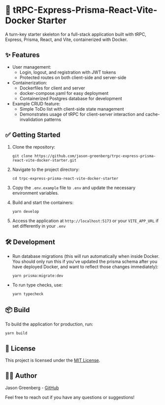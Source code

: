 # 🚀 tRPC-Express-Prisma-React-Vite-Docker Starter

A turn-key starter skeleton for a full-stack application built with tRPC, Express, Prisma, React, and Vite, containerized with Docker.

## ✨ Features

- User management:
  - Login, logout, and registration with JWT tokens
  - Protected routes on both client-side and server-side
- Containerization:  
  - Dockerfiles for client and server
  - docker-compose.yaml for easy deployment
  - Containerized Postgres database for development
- Example CRUD feature:
  - Simple ToDo list with client-side state management
  - Demonstrates usage of tRPC for client-server interaction and cache-invalidation patterns

## ✅  Getting Started

1. Clone the repository:
   ```
   git clone https://github.com/jason-greenberg/trpc-express-prisma-react-vite-docker-starter.git
   ```

2. Navigate to the project directory:
   ```
   cd trpc-express-prisma-react-vite-docker-starter
   ```

3. Copy the `.env.example` file to `.env` and update the necessary environment variables.

4. Build and start the containers:
   ```
   yarn develop
   ```

5. Access the application at `http://localhost:5173` or your `VITE_APP_URL` if set differently in your `.env`

## 🛠️ Development

- Run database migrations (this will run automatically when inside Docker. You should only run this if you've updated the prisma schema after you have deployed Docker, and want to reflect those changes immediately):
   ```
   yarn prisma:migrate:dev
   ```

- To run type checks, use:
  ```
  yarn typecheck
  ```

## 📦 Build

To build the application for production, run:
```
yarn build
```

## 📄 License

This project is licensed under the [MIT License](https://opensource.org/licenses/MIT).

## 👨‍💻 Author

Jason Greenberg - [GitHub](https://github.com/jason-greenberg)

Feel free to reach out if you have any questions or suggestions!
